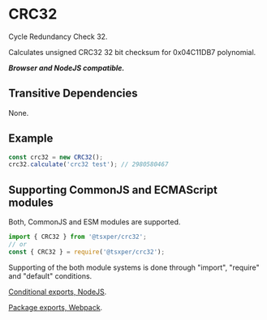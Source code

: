 # CRC32
Cycle Redundancy Check 32.

Calculates unsigned CRC32 32 bit checksum for 0x04C11DB7 polynomial.

***Browser and NodeJS compatible.***

## Transitive Dependencies

None.

## Example

```JavaScript
const crc32 = new CRC32();
crc32.calculate('crc32 test'); // 2980580467
```


## Supporting CommonJS and ECMAScript modules

Both, CommonJS and ESM modules are supported.

```JavaScript
import { CRC32 } from '@tsxper/crc32';
// or
const { CRC32 } = require('@tsxper/crc32');
```

Supporting of the both module systems is done through "import", "require" and "default" conditions.

[Conditional exports, NodeJS](https://nodejs.org/api/packages.html#conditional-exports).

[Package exports, Webpack](https://webpack.js.org/guides/package-exports/).
